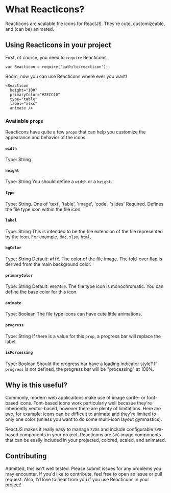 # What Reacticons?

Reacticons are scalable file icons for ReactJS. They're cute, customizeable, and (can be) animated.

## Using Reacticons in your project

First, of course, you need to `require` Reacticons.

```
var Reacticon = require('path/to/reacticon');
```

Boom, now you can use Reacticons where ever you want!

```
<Reacticon
  height="100"
  primaryColor="#2ECC40"
  type="table"
  label="xlxs"
  animate />
```

### Available `props`
Reacticons have quite a few `props` that can help you customize the appearance and behavior of the icons.

#### `width`
Type: String

#### `height`
Type: String
You should define a `width` or a `height`.

#### `type`
Type: String. One of 'text', 'table', 'image', 'code', 'slides'
Required. Defines the file type icon within the file icon.

#### `label`
Type: String
This is intended to be the file extension of the file represented by the icon. For example, `doc`, `xlsx`, `html`.

#### `bgColor`
Type: String
Default: `#fff`. The color of the file image. The fold-over flap is derived from the main background color.

#### `primaryColor`
Type: String
Default: `#0074d9`. The file type icon is monochromatic. You can define the base color for this icon.

#### `animate`
Type: Boolean
The file type icons can have cute little animations.

#### `progress`
Type: String
If there is a value for this `prop`, a progress bar will replace the label.

#### `isPorcessing`
Type: Boolean
Should the progress bar have a loading indicator style? If `progress` is not defined, the progress bar will be "processing" at 100%.

## Why is this useful?

Commonly, modern web applicaitons make use of image sprite- or font-based icons. Font-based icons work particularly well becasue they're inheriently vector-based, however there are plenty of limitations. Here are two, for example: icons can be difficult to animate and they're limited to only one color (unless you want to do some multi-icon layout gymnastics).

ReactJS makes it really easy to manage `SVG`s and include configurable `SVG`-based components in your project. Reacticons are `SVG` image components that can be easily included in your projected, colored, scaled, and animated.

## Contributing

Admitted, this isn't well tested. Please submit issues for any problems you may encounter. If you'd like to contribute, feel free to open an issue or pull request. Also, I'd love to hear from you if you use Reacticons in your project!
